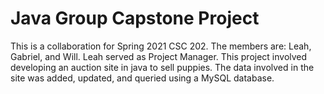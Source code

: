 # Java Group Capstone Project
This is a collaboration for Spring 2021 CSC 202. The members are: Leah, Gabriel, and Will. Leah served as Project Manager. This project involved developing an auction site in java to sell puppies. The data involved in the site was added, updated, and queried using a MySQL database. 
